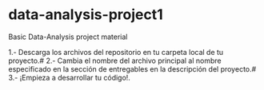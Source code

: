 # data-analysis-project1
Basic Data-Analysis project material

1.- Descarga los archivos del repositorio en tu carpeta local de tu proyecto.#
2.- Cambia el nombre del archivo principal al nombre especificado en la sección de entregables en la descripción del proyecto.#
3.- ¡Empieza a desarrollar tu código!.
